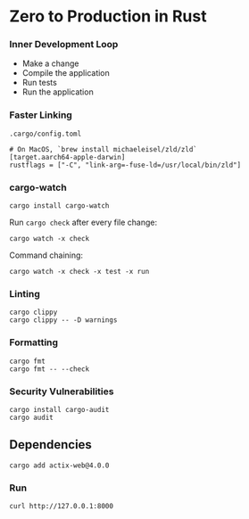 # Zero to Production in Rust

### Inner Development Loop

- Make a change
- Compile the application
- Run tests
- Run the application

### Faster Linking

`.cargo/config.toml`

```
# On MacOS, `brew install michaeleisel/zld/zld`
[target.aarch64-apple-darwin]
rustflags = ["-C", "link-arg=-fuse-ld=/usr/local/bin/zld"]
```

### cargo-watch
```
cargo install cargo-watch
```
Run `cargo check` after every file change:
```
cargo watch -x check
```
Command chaining:
```
cargo watch -x check -x test -x run
```
### Linting
```
cargo clippy
cargo clippy -- -D warnings
```

### Formatting
```
cargo fmt
cargo fmt -- --check
```

### Security Vulnerabilities
```
cargo install cargo-audit
cargo audit
```

## Dependencies

```
cargo add actix-web@4.0.0
```

### Run
```
curl http://127.0.0.1:8000
```